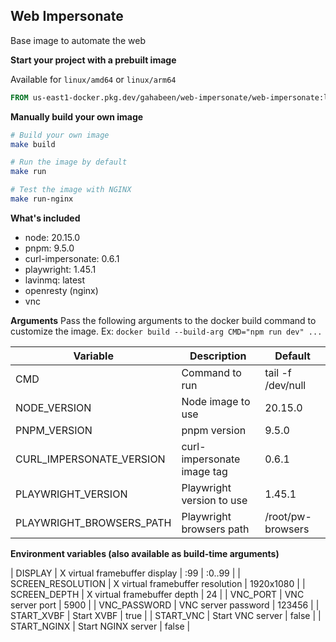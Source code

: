 Web Impersonate
---
Base image to automate the web

**Start your project with a prebuilt image**

Available for `linux/amd64` or `linux/arm64`

```dockerfile
FROM us-east1-docker.pkg.dev/gahabeen/web-impersonate/web-impersonate:latest AS base
```

**Manually build your own image**
```bash
# Build your own image
make build

# Run the image by default
make run

# Test the image with NGINX
make run-nginx
```

**What's included**
- node: 20.15.0
- pnpm: 9.5.0
- curl-impersonate: 0.6.1
- playwright: 1.45.1
- lavinmq: latest
- openresty (nginx)
- vnc

**Arguments**
Pass the following arguments to the docker build command to customize the image.
Ex: `docker build --build-arg CMD="npm run dev" ...`

| Variable | Description | Default |
| --- | --- | --- |
| CMD | Command to run | tail -f /dev/null |
| NODE_VERSION | Node image to use | 20.15.0 |
| PNPM_VERSION | pnpm version | 9.5.0 |
| CURL_IMPERSONATE_VERSION | curl-impersonate image tag | 0.6.1 |
| PLAYWRIGHT_VERSION | Playwright version to use | 1.45.1 |
| PLAYWRIGHT_BROWSERS_PATH | Playwright browsers path | /root/pw-browsers |

**Environment variables (also available as build-time arguments)**

| DISPLAY | X virtual framebuffer display | :99 | :0..99 |
| SCREEN_RESOLUTION | X virtual framebuffer resolution | 1920x1080 |
| SCREEN_DEPTH | X virtual framebuffer depth | 24 |
| VNC_PORT | VNC server port | 5900 |
| VNC_PASSWORD | VNC server password | 123456 |
| START_XVBF | Start XVBF | true |
| START_VNC | Start VNC server | false |
| START_NGINX | Start NGINX server | false |